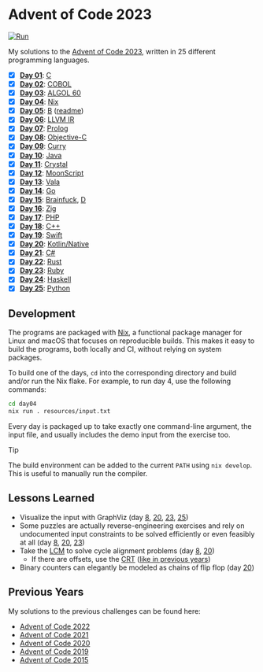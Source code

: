 <!-- Automatically generated from README.md.gyb, do not edit directly! -->

# Advent of Code 2023

[![Run](https://github.com/fwcd/advent-of-code-2023/actions/workflows/run.yml/badge.svg)](https://github.com/fwcd/advent-of-code-2023/actions/workflows/run.yml)

My solutions to the [Advent of Code 2023](https://adventofcode.com/2023), written in 25 different programming languages.

- [x] [**Day 01**](day01): [C](day01/src/day01.c)
- [x] [**Day 02**](day02): [COBOL](day02/src/day02.cob)
- [x] [**Day 03**](day03): [ALGOL 60](day03/src/day03.alg)
- [x] [**Day 04**](day04): [Nix](day04/src/day04.nix)
- [x] [**Day 05**](day05): [B](day05/src/day05.b) ([readme](day05/README.md))
- [x] [**Day 06**](day06): [LLVM IR](day06/src/day06.ll)
- [x] [**Day 07**](day07): [Prolog](day07/src/day07.pl)
- [x] [**Day 08**](day08): [Objective-C](day08/src/day08.m)
- [x] [**Day 09**](day09): [Curry](day09/src/Day09.curry)
- [x] [**Day 10**](day10): [Java](day10/src/Day10.java)
- [x] [**Day 11**](day11): [Crystal](day11/src/day11.cr)
- [x] [**Day 12**](day12): [MoonScript](day12/src/day12.moon)
- [x] [**Day 13**](day13): [Vala](day13/src/day13.vala)
- [x] [**Day 14**](day14): [Go](day14/src/day14.go)
- [x] [**Day 15**](day15): [Brainfuck](day15/src/part1.bf), [D](day15/src/part2.d)
- [x] [**Day 16**](day16): [Zig](day16/src/day16.zig)
- [x] [**Day 17**](day17): [PHP](day17/src/day17.php)
- [x] [**Day 18**](day18): [C++](day18/src/day18.cpp)
- [x] [**Day 19**](day19): [Swift](day19/src/day19.swift)
- [x] [**Day 20**](day20): [Kotlin/Native](day20/src/day20.kt)
- [x] [**Day 21**](day21): [C#](day21/src/day21.cs)
- [x] [**Day 22**](day22): [Rust](day22/src/day22.rs)
- [x] [**Day 23**](day23): [Ruby](day23/src/day23.rb)
- [x] [**Day 24**](day24): [Haskell](day24/src/Day24.hs)
- [x] [**Day 25**](day25): [Python](day25/src/day25.py)

## Development

The programs are packaged with [Nix](https://nixos.org/), a functional package manager for Linux and macOS that focuses on reproducible builds. This makes it easy to build the programs, both locally and CI, without relying on system packages.

To build one of the days, `cd` into the corresponding directory and build and/or run the Nix flake. For example, to run day 4, use the following commands:

```sh
cd day04
nix run . resources/input.txt
```

Every day is packaged up to take exactly one command-line argument, the input file, and usually includes the demo input from the exercise too.

> [!TIP]
> The build environment can be added to the current `PATH` using `nix develop`. This is useful to manually run the compiler.

## Lessons Learned

- Visualize the input with GraphViz (day [8](day08), [20](day20), [23](day23), [25](day25))
- Some puzzles are actually reverse-engineering exercises and rely on undocumented input constraints to be solved efficiently or even feasibly at all (day [8](day08), [20](day20), [23](day23))
- Take the [LCM](https://en.wikipedia.org/wiki/Least_common_multiple) to solve cycle alignment problems (day [8](day08), [20](day20))
  - If there are offsets, use the [CRT](https://en.wikipedia.org/wiki/Chinese_remainder_theorem) ([like in previous years](https://github.com/fwcd/advent-of-code-2020/blob/18c3ba9820cb52627366a632ccaab233a6d9f563/day13/src/day13.c#L39-L59))
- Binary counters can elegantly be modeled as chains of flip flop (day [20](day20))

## Previous Years

My solutions to the previous challenges can be found here:

- [Advent of Code 2022](https://github.com/fwcd/advent-of-code-2022)
- [Advent of Code 2021](https://github.com/fwcd/advent-of-code-2021)
- [Advent of Code 2020](https://github.com/fwcd/advent-of-code-2020)
- [Advent of Code 2019](https://github.com/fwcd/advent-of-code-2019)
- [Advent of Code 2015](https://github.com/fwcd/advent-of-code-2015)
